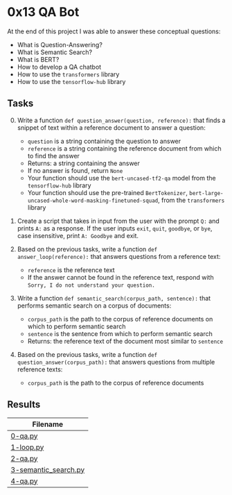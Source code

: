 # 0x13 QA Bot

>

At the end of this project I was able to answer these conceptual questions:

* What is Question-Answering?
* What is Semantic Search?
* What is BERT?
* How to develop a QA chatbot
* How to use the `transformers` library
* How to use the `tensorflow-hub` library

## Tasks

0. Write a function `def question_answer(question, reference):` that finds a snippet of text within a reference document to answer a question:

    * `question` is a string containing the question to answer
    * `reference` is a string containing the reference document from which to find the answer
    * Returns: a string containing the answer
    * If no answer is found, return `None`
    * Your function should use the `bert-uncased-tf2-qa` model from the `tensorflow-hub` library
    * Your function should use the pre-trained `BertTokenizer`, `bert-large-uncased-whole-word-masking-finetuned-squad`, from the `transformers` library

1. Create a script that takes in input from the user with the prompt `Q:` and prints `A:` as a response. If the user inputs `exit`, `quit`, `goodbye`, or `bye`, case insensitive, print `A: Goodbye` and exit.

2. Based on the previous tasks, write a function `def answer_loop(reference):` that answers questions from a reference text:

    * `reference` is the reference text
    * If the answer cannot be found in the reference text, respond with `Sorry, I do not understand your question.`

3. Write a function `def semantic_search(corpus_path, sentence):` that performs semantic search on a corpus of documents:

    * `corpus_path` is the path to the corpus of reference documents on which to perform semantic search
    * `sentence` is the sentence from which to perform semantic search
    * Returns: the reference text of the document most similar to `sentence`

4. Based on the previous tasks, write a function `def question_answer(corpus_path):` that answers questions from multiple reference texts:

    * `corpus_path` is the path to the corpus of reference documents

## Results

| Filename |
| ------ |
| [0-qa.py]()|
| [1-loop.py]()|
| [2-qa.py]()|
| [3-semantic_search.py]()|
| [4-qa.py]()|
